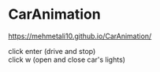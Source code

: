 # CarAnimation
https://mehmetali10.github.io/CarAnimation/

click enter (drive and stop) </br>
click w (open and close car's lights)
